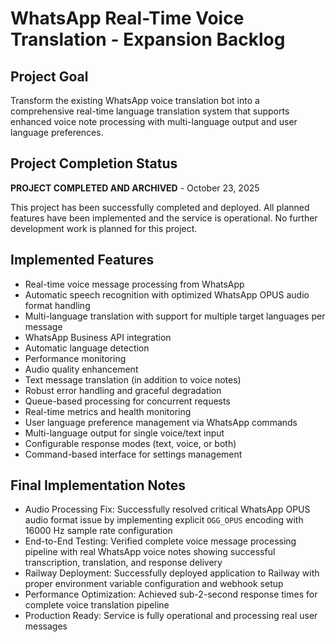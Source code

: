 # WhatsApp Real-Time Voice Translation - Expansion Backlog

## Project Goal
Transform the existing WhatsApp voice translation bot into a comprehensive real-time language translation system that supports enhanced voice note processing with multi-language output and user language preferences.

## Project Completion Status

**PROJECT COMPLETED AND ARCHIVED** - October 23, 2025

This project has been successfully completed and deployed. All planned features have been implemented and the service is operational. No further development work is planned for this project.

## Implemented Features
- Real-time voice message processing from WhatsApp
- Automatic speech recognition with optimized WhatsApp OPUS audio format handling
- Multi-language translation with support for multiple target languages per message
- WhatsApp Business API integration
- Automatic language detection
- Performance monitoring
- Audio quality enhancement
- Text message translation (in addition to voice notes)
- Robust error handling and graceful degradation
- Queue-based processing for concurrent requests
- Real-time metrics and health monitoring
- User language preference management via WhatsApp commands
- Multi-language output for single voice/text input
- Configurable response modes (text, voice, or both)
- Command-based interface for settings management

## Final Implementation Notes
- Audio Processing Fix: Successfully resolved critical WhatsApp OPUS audio format issue by implementing explicit `OGG_OPUS` encoding with 16000 Hz sample rate configuration
- End-to-End Testing: Verified complete voice message processing pipeline with real WhatsApp voice notes showing successful transcription, translation, and response delivery
- Railway Deployment: Successfully deployed application to Railway with proper environment variable configuration and webhook setup
- Performance Optimization: Achieved sub-2-second response times for complete voice translation pipeline
- Production Ready: Service is fully operational and processing real user messages